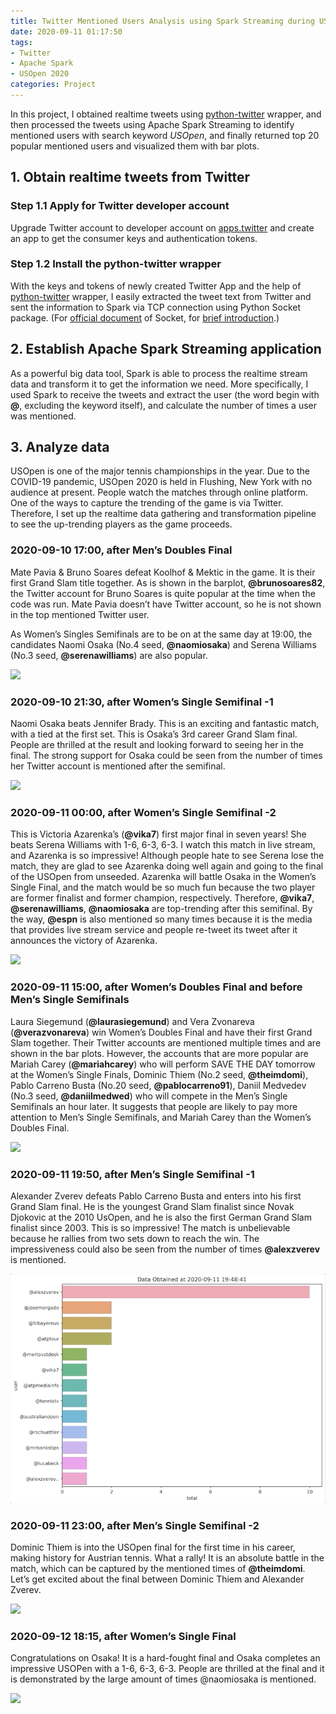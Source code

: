 ```yaml
---
title: Twitter Mentioned Users Analysis using Spark Streaming during USOpen 2020
date: 2020-09-11 01:17:50
tags: 
- Twitter
- Apache Spark
- USOpen 2020
categories: Project
---
```


In this project, I obtained realtime tweets using [python-twitter](https://github.com/bear/python-twitter) wrapper, and then processed the tweets using Apache Spark Streaming to identify mentioned users with search keyword *USOpen*, and finally returned top 20 popular mentioned users and visualized them with bar plots.

<!-- more -->

## 1. Obtain realtime tweets from Twitter
### Step 1.1 Apply for Twitter developer account

Upgrade Twitter account to developer account on [apps.twitter](https://apps.twitter.com/) and create an app to get the consumer keys and authentication tokens.

### Step 1.2 Install the python-twitter wrapper

With the keys and tokens of newly created Twitter App and the help of [python-twitter](https://github.com/bear/python-twitter) wrapper, I easily extracted the tweet text from Twitter and sent the information to Spark via TCP connection using Python Socket package. (For [official document](https://docs.python.org/3/library/socket.html) of Socket, for [brief introduction](https://zhuanlan.zhihu.com/p/39982451).)


## 2. Establish Apache Spark Streaming application

As a powerful big data tool, Spark is able to process the realtime stream data and transform it to get the information we need. More specifically, I used Spark to receive the tweets and extract the user (the word begin with **@**, excluding the keyword itself), and calculate the number of times a user was mentioned. 



## 3. Analyze data
USOpen is one of the major tennis championships in the year. Due to the COVID-19 pandemic, USOpen 2020 is held in Flushing, New York with no audience at present. People watch the matches through online platform. One of the ways to capture the trending of the game is via Twitter. Therefore, I set up the realtime data gathering and transformation pipeline to see the up-trending players as the game proceeds.


### 2020-09-10 17:00, after Men’s Doubles Final

Mate Pavia & Bruno Soares defeat Koolhof & Mektic in the game. It is their first Grand Slam title together. As is shown in the barplot, **@brunosoares82**, the Twitter account for Bruno Soares is quite popular at the time when the code was run. Mate Pavia doesn’t have Twitter account, so he is not shown in the top mentioned Twitter user. 

As Women’s Singles Semifinals are to be on at the same day at 19:00, the candidates Naomi Osaka (No.4 seed, **@naomiosaka**) and Serena Williams (No.3 seed, **@serenawilliams**) are also popular.

![](/images/0910-17.gif)



### 2020-09-10 21:30, after Women’s Single Semifinal -1
Naomi Osaka beats Jennifer Brady. This is an exciting and fantastic match, with a tied at the first set. This is Osaka’s 3rd career Grand Slam final. People are thrilled at the result and looking forward to seeing her in the final. The strong support for Osaka could be seen from the number of times her Twitter account is mentioned after the semifinal.

![](/images/0910-21.gif)



### 2020-09-11 00:00, after Women’s Single Semifinal -2

This is Victoria Azarenka’s (**@vika7**) first major final in seven years! She beats Serena Williams with 1-6, 6-3, 6-3. I watch this match in live stream, and Azarenka is so impressive! Although people hate to see Serena lose the match, they are glad to see Azarenka doing well again and going to the final of the USOpen from unseeded. Azarenka will battle Osaka in the Women’s Single Final, and the match would be so much fun because the two player are former finalist and former champion, respectively. Therefore, **@vika7**, **@serenawilliams**, **@naomiosaka** are top-trending after this semifinal. By the way, **@espn** is also mentioned so many times because it is the media that provides live stream service and people re-tweet its tweet after it announces the victory of Azarenka. 

![](/images/0911-00.gif)


### 2020-09-11 15:00, after Women’s Doubles Final and before Men’s Single Semifinals
Laura Siegemund (**@laurasiegemund**) and Vera Zvonareva (**@verazvonareva**) win Women’s Doubles Final and have their first Grand Slam together. Their Twitter accounts are mentioned multiple times and are shown in the bar plots. However, the accounts that are more popular are Mariah Carey (**@mariahcarey**) who will perform SAVE THE DAY tomorrow at the Women’s Single Finals, Dominic Thiem (No.2 seed, **@theimdomi**),  Pablo Carreno Busta (No.20 seed, **@pablocarreno91**), Daniil Medvedev (No.3 seed, **@daniilmedwed**) who will compete in the Men’s Single Semifinals an hour later. It suggests that people are likely to pay more attention to Men’s Single Semifinals, and Mariah Carey than the Women’s Doubles Final. 

![](/images/0911-15.gif)

### 2020-09-11 19:50, after Men’s Single Semifinal -1
Alexander Zverev defeats Pablo Carreno Busta and enters into his first Grand Slam final. He is the youngest Grand Slam finalist since Novak Djokovic at the 2010 UsOpen, and he is also the first German Grand Slam finalist since 2003. This is so impressive! The match is unbelievable because he rallies from two sets down to reach the win. The impressiveness could also be seen from the number of times **@alexzverev** is mentioned. 

![](/images/0911-20.gif)


### 2020-09-11 23:00, after Men’s Single Semifinal -2
Dominic Thiem is into the USOpen final for the first time in his career, making history for Austrian tennis. What a rally! It is an absolute battle in the match, which can be captured by the mentioned times of **@theimdomi**. Let’s get excited about the final between Dominic Thiem and Alexander Zverev.

![](/images/0911-23.gif)

### 2020-09-12 18:15, after Women’s Single Final
Congratulations on Osaka! It is a hard-fought final and Osaka completes an impressive USOPen with a 1-6, 6-3, 6-3. People are thrilled at the final and it is demonstrated by the large amount of times @naomiosaka is mentioned.

![](/images/0912-18.gif)